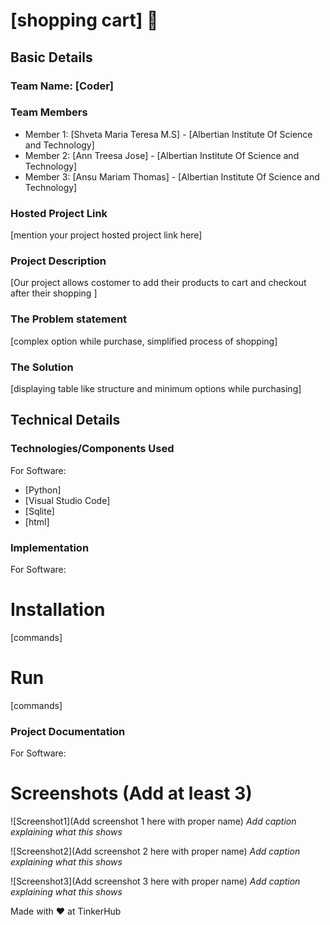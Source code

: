 # [shopping cart] 🎯


## Basic Details
### Team Name: [Coder]


### Team Members
- Member 1: [Shveta Maria Teresa M.S] - [Albertian Institute Of Science and Technology]
- Member 2: [Ann Treesa Jose] - [Albertian Institute Of Science and Technology]
- Member 3: [Ansu Mariam Thomas] - [Albertian Institute Of Science and Technology]

### Hosted Project Link
[mention your project hosted project link here]

### Project Description
[Our project allows costomer to add their products to cart and checkout after their shopping ]

### The Problem statement
[complex option while purchase, simplified process of shopping]

### The Solution
[displaying table like structure and minimum options while purchasing]

## Technical Details
### Technologies/Components Used
For Software:
- [Python]
- [Visual Studio Code]
- [Sqlite]
- [html]



### Implementation
For Software:
# Installation
[commands]

# Run
[commands]

### Project Documentation
For Software:

# Screenshots (Add at least 3)
![Screenshot1](Add screenshot 1 here with proper name)
*Add caption explaining what this shows*

![Screenshot2](Add screenshot 2 here with proper name)
*Add caption explaining what this shows*

![Screenshot3](Add screenshot 3 here with proper name)
*Add caption explaining what this shows*


Made with ❤️ at TinkerHub
